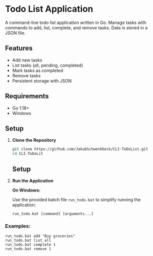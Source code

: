 # Todo List Application

A command-line todo list application written in Go. Manage tasks with commands to add, list, complete, and remove tasks. Data is stored in a JSON file.

## Features

- Add new tasks
- List tasks (all, pending, completed)
- Mark tasks as completed
- Remove tasks
- Persistent storage with JSON

## Requirements

- Go 1.18+
- Windows

## Setup

1. **Clone the Repository**
   ```bash
   git clone https://github.com/JakubSchwenkbeck/CLI-ToDoList.git
   cd CLI-ToDoLit
   ```
   ## Setup

2. **Run the Application**

   **On Windows:**

   Use the provided batch file `run_todo.bat` to simplify running the application:
   ```batch
   run_todo.bat [command] [arguments...]
   ```

 ###  Examples:

  ```batch
run_todo.bat add "Buy groceries"
run_todo.bat list all
run_todo.bat complete 1
run_todo.bat remove 1
   ```
